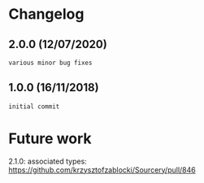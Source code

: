 # Changelog

## 2.0.0 (12/07/2020)
    various minor bug fixes

## 1.0.0 (16/11/2018)
    initial commit

# Future work

2.1.0:
associated types: https://github.com/krzysztofzablocki/Sourcery/pull/846
